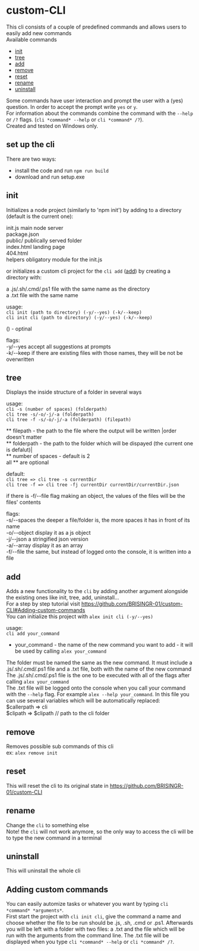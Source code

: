 # custom-CLI

This cli consists of a couple of predefined commands and allows users to easily add new commands  <br>
Available commands<br>
- [init](https://github.com/BRISINGR-01/custom-CLI#init)  <br>
- [tree](https://github.com/BRISINGR-01/custom-CLI#tree)  <br>
- [add](https://github.com/BRISINGR-01/custom-CLI#add)  <br>
- [remove](https://github.com/BRISINGR-01/custom-CLI#remove)  <br>
- [reset](https://github.com/BRISINGR-01/custom-CLI#reset)  <br>
- [rename](https://github.com/BRISINGR-01/custom-CLI#rename)  <br>
- [uninstall](https://github.com/BRISINGR-01/custom-CLI#uninstall)  <br>

Some commands have user interaction and prompt the user with a (yes) question. In order to accept the prompt write `yes` or `y`.  <br>
For information about the commands combine the command with the `--help` or `/?` flags. (`cli *command* --help` or `cli *command* /?`).  <br>
Created and tested on Windows only.  <br>

## set up the cli<br>

 There are two ways:<br>
 - install the code and run `npm run build`  <br>
 - download and run setup.exe<br>

## init<br>

Initializes a node project (similarly to 'npm init') by adding to a directory (default is the current one):  <br>

init.js             main node server  <br>
package.json<br>
public/             publically served folder  <br>
    index.html      landing page<br>
    404.html<br>
helpers             obligatory module for the init.js  <br>


or initializes a custom cli project for the `cli add` ([add](https://github.com/BRISINGR-01/custom-CLI#add)) by creating a directory with:  <br>

a .js/.sh/.cmd/.ps1 file with the same name as the directory  <br>
a .txt file with the same name<br>



usage:<br>
`cli init (path to directory) (-y/--yes) (-k/--keep)`  <br>
`cli init cli (path to directory) (-y/--yes) (-k/--keep)`  <br>

() - optinal<br>

flags:<br>
-y/--yes            accept all suggestions at prompts  <br>
-k/--keep           if there are existing files with those names, they will be not be overwritten  <br>

## tree<br>
Displays the inside structure of a folder in several ways    <br>

usage:  <br>
`cli -s (number of spaces) (folderpath)`    <br>
`cli tree -s/-o/-j/-a (folderpath)`    <br>
`cli tree -f -s/-o/-j/-a (folderpath) (filepath)`    <br>

** filepath - the path to the file where the output will be written                               |order doesn't matter  <br>
** folderpath - the path to the folder which will be dispayed (the current one is defalut)|  <br>
** number of spaces - default is 2  <br>
all ** are optional<br>

default:<br>
`cli tree => cli tree -s currentDir`  <br>
`cli tree -f => cli tree -fj currentDir currentDir/currentDir.json`  <br>

if there is -f/--file flag making an object, the values of the files will be the files' contents  <br>

flags:<br>
-s/--spaces     the deeper a file/folder is, the more spaces it has in front of its name  <br>
-o/--object     display it as a js object  <br>
-j/--json       a stringified json version  <br>
-a/--array      display it as an array  <br>
-f/--file       the same, but instead of logged onto the console, it is written into a file  <br>

## add<br>

Adds a new functionality to the `cli` by adding another argument alongside the existing ones like init, tree, add, uninstall...  <br>
For a step by step tutorial visit <https://github.com/BRISINGR-01/custom-CLI#Adding-custom-commands>  <br>
You can initialize this project with `alex init cli (-y/--yes)`  <br>

usage:<br>
`cli add your_command`<br>

* your_command - the name of the new command you want to add - it will be used by calling `alex your_command`  <br>

The folder must be named the same as the new command. It must include a .js/.sh/.cmd/.ps1 file and a .txt file, both with the name of the new command  <br>
The .js/.sh/.cmd/.ps1 file is the one to be executed with all of the flags after calling `alex your_command`  <br>
The .txt file will be logged onto the console when you call your command with the `--help` flag. For example `alex --help your_command`. In this file you can use several variables which will be automatically replaced:  <br>
$callerpath => cli<br>
$clipath => $clipath // path to the cli folder  <br>


## remove  <br>

Removes possible sub commands of this cli  <br>
ex: `alex remove init`  <br>

## reset  <br>

This will reset the cli to its original state in <https://github.com/BRISINGR-01/custom-CLI>  <br>

## rename  <br>

Change the `cli` to something else  <br>
Note! the `cli` will not work anymore, so the only way to access the cli will be to type the new command in a terminal  <br>

## uninstall  <br>

This will uninstall the whole cli  <br>

## Adding custom commands  <br>

You can easily automize tasks or whatever you want by typing `cli *command* *arguments*`.<br>
First start the project with `cli init cli`, give the command a name and choose whether the file to be run should be .js, .sh, .cmd or .ps1. Afterwards you will be left with a folder with two files: a .txt and the file which will be run with the arguments from the command line. The .txt file will be displayed when you type `cli *command* --help` or `cli *command* /?`.
